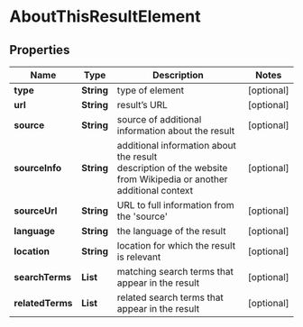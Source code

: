# AboutThisResultElement


## Properties

| Name | Type | Description | Notes |
|------------ | ------------- | ------------- | -------------|
**type** | **String** | type of element |[optional]|
**url** | **String** | result’s URL |[optional]|
**source** | **String** | source of additional information about the result |[optional]|
**sourceInfo** | **String** | additional information about the result<br>description of the website from Wikipedia or another additional context |[optional]|
**sourceUrl** | **String** | URL to full information from the 'source' |[optional]|
**language** | **String** | the language of the result |[optional]|
**location** | **String** | location for which the result is relevant |[optional]|
**searchTerms** | **List<String>** | matching search terms that appear in the result |[optional]|
**relatedTerms** | **List<String>** | related search terms that appear in the result |[optional]|